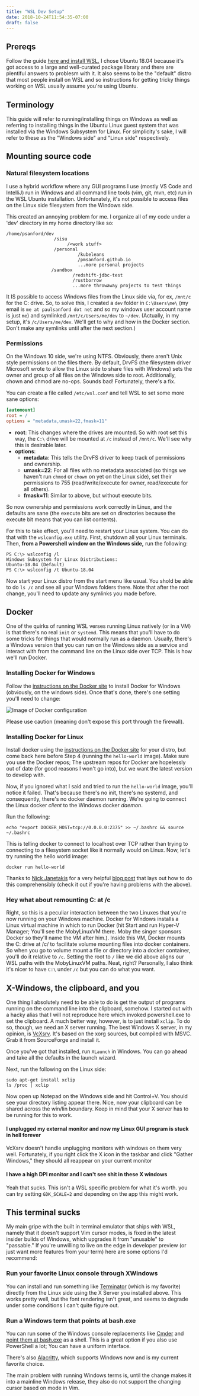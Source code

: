 ```yaml
---
title: "WSL Dev Setup"
date: 2018-10-24T11:54:35-07:00
draft: false
---
```


## Prereqs
Follow the guide [here and install WSL.](https://docs.microsoft.com/en-us/windows/wsl/install-win10) I chose Ubuntu 18.04 because it's got access to a large and well-curated package library and there are plentiful answers to problesm with it. It also seems to be the "default" distro that most people install on WSL and so instructions for getting tricky things working on WSL usually assume you're using Ubuntu.

## Terminology
This guide will refer to running/installing things on Windows as well as referring to installing things in the Ubuntu Linux guest system that was installed via the Windows Subsystem for Linux. For simplicity's sake, I will refer to these as the "Windows side" and "Linux side" respectively.

## Mounting source code

### Natural filesystem locations

I use a hybrid workflow where any GUI programs I use (mostly VS Code and IntelliJ) run in Windows and all command line tools (vim, git, mvn, etc) run in the WSL Ubuntu installation. Unfortunately, it's not possible to access files on the Linux side filesystem from the Windows side.

This created an annoying problem for me. I organize all of my code under a 'dev' directory in my home directory like so:
```
/home/psanford/dev
                  /sisu
                       /<work stuff>
                  /personal
                           /kubeleans
                           /pmsanford.github.io
                           ...more personal projects
                 /sandbox
                         /redshift-jdbc-test
                         /rustborrow
                         ...more throwaway projects to test things
```

It IS possible to access Windows files from the Linux side via, for ex, `/mnt/c` for the C: drive. So, to solve this, I created a `dev` folder in `C:\Users\me\` (my email is `me at paulsanford dot net` and so my windows user account name is just `me`) and symlinked `/mnt/c/Users/me/dev` to `~/dev`. (Actually, in my setup, it's `/c/Users/me/dev`. We'll get to why and how in the Docker section. Don't make any symlinks until after the next section.)

### Permissions
On the Windows 10 side, we're using NTFS. Obviously, there aren't Unix style permissions on the files there. By default, DrvFS (the filesystem driver Microsoft wrote to allow the Linux side to share files with Windows) sets the owner and group of all files on the Windows side to root. Additionally, chown and chmod are no-ops. Sounds bad! Fortunately, there's a fix.

You can create a file called `/etc/wsl.conf` and tell WSL to set some more sane options:

```ini
[automount]
root = /
options = "metadata,umask=22,fmask=11"
```

* **root**: This changes where the drives are mounted. So with root set this way, the `C:\` drive will be mounted at `/c` instead of `/mnt/c`. We'll see why this is desirable later.
* **options**:
    - **metadata**: This tells the DrvFS driver to keep track of permissions and ownership.
    - **umask=22**: For all files with no metadata associated (so things we haven't run `chmod` or `chown` on yet on the Linux side), set their permissions to 755 (read/write/execute for owner, read/execute for all others).
    - **fmask=11**: Similar to above, but without execute bits.

So now ownership and permissions work correctly in Linux, and the defaults are sane (the execute bits are set on directories because the execute bit means that you can list contents).

For this to take effect, you'll need to restart your Linux system. You can do that with the `wslconfig.exe` utility. First, shutdown all your Linux terminals. Then, **from a Powershell window on the Windows side,** run the following:
```shell
PS C:\> wslconfig /l
Windows Subsystem for Linux Distributions:
Ubuntu-18.04 (Default)
PS C:\> wslconfig /t Ubuntu-18.04
```

Now start your Linux distro from the start menu like usual. You shold be able to do `ls /c` and see all your Windows folders there. Note that after the root change, you'll need to update any symlinks you made before.

## Docker

One of the quirks of running WSL verses running Linux natively (or in a VM) is that there's no real `init` or `systemd`. This means that you'll have to do some tricks for things that would normally run as a daemon. Usually, there's a Windows version that you can run on the Windows side as a service and interact with from the command line on the Linux side over TCP. This is how we'll run Docker.

### Installing Docker for Windows

Follow the [instructions on the Docker site](https://docs.docker.com/docker-for-windows/install/) to install Docker for Windows (obviously, on the windows side). Once that's done, there's one setting you'll need to change:

![Image of Docker configuration](/images/docker-config.png)

Please use caution (meaning don't expose this port through the firewall).

### Installing Docker for Linux

Install docker using the [instructions on the Docker site](https://docs.docker.com/install/linux/docker-ce/ubuntu/) for your distro, but come back here before Step 4 (running the `hello-world` image). Make sure you use the Docker repos; The upstream repos for Docker are hopelessly out of date (for good reasons I won't go into), but we want the latest version to develop with.

Now, if you ignored what I said and tried to run the `hello-world` image, you'll notice it failed. That's because there's no init, there's no systemd, and consequently, there's no docker daemon running. We're going to connect the Linux docker *client* to the Windows docker *daemon*.

Run the following:
```shell
echo "export DOCKER_HOST=tcp://0.0.0.0:2375" >> ~/.bashrc && source ~/.bashrc
```
This is telling docker to connect to localhost over TCP rather than trying to connecting to a filesystem socket like it normally would on Linux. Now, let's try running the hello world image:
```shell
docker run hello-world
```

Thanks to [Nick Janetakis](https://nickjanetakis.com/) for a very helpful [blog post](https://nickjanetakis.com/blog/setting-up-docker-for-windows-and-wsl-to-work-flawlessly) that lays out how to do this comprehensibly (check it out if you're having problems with the above).

### Hey what about remounting C: at /c

Right, so this is a peculiar interaction between the two Linuxes that you're now running on your Windows machine. Docker for Windows installs a Linux virtual machine in which to run Docker (hit Start and run Hyper-V Manager; You'll see the MobyLinuxVM there. Moby the singer sponsors Docker so they'll name the VM after him.). Inside this VM, Docker mounts the C: drive at /c/ to facilitate volume mounting files into docker containers. So when you go to volume mount a file or directory into a docker container, you'll do it relative to `/c`. Setting the root to `/` like we did above aligns our WSL paths with the MobyLinuxVM paths. Neat, right? Personally, I also think it's nicer to have `C:\` under `/c` but you can do what you want.

## X-Windows, the clipboard, and you

One thing I absolutely need to be able to do is get the output of programs running on the command line into the clipboard, somehow. I started out with a hacky alias that I will not reproduce here which invoked powershell.exe to set the clipboard. A much better way, however, is to just install `xclip`. To do so, though, we need an X server running. The best Windows X server, in my opinion, is [VcXsrv](https://sourceforge.net/projects/vcxsrv/). It's based on the xorg sources, but compiled with MSVC. Grab it from SourceForge and install it.

Once you've got that installed, run `XLaunch` in Windows. You can go ahead and take all the defaults in the launch wizard.

Next, run the following on the Linux side:
```shell
sudo apt-get install xclip
ls /proc | xclip
```

Now open up Notepad on the Windows side and hit Control+V. You should see your directory listing appear there. Nice, now your clipboard can be shared across the win/lin boundary. Keep in mind that your X server has to be running for this to work.

#### I unplugged my external monitor and now my Linux GUI program is stuck in hell forever

VcXsrv doesn't handle unplugging monitors with windows on them very well. Fortunately, if you right click the X icon in the taskbar and click "Gather Windows," they should all reappear on your current monitor

#### I have a high DPI monitor and I can't see shit in these X windows

Yeah that sucks. This isn't a WSL specific problem for what it's worth. you can try setting `GDK_SCALE=2` and depending on the app this might work.

## This terminal sucks

My main gripe with the built in terminal emulator that ships with WSL, namely that it doesn't support Vim cursor modes, is fixed in the latest insider builds of Windows, which upgrades it from "unusable" to "passable." If you're unwilling to live on the edge in developer preview (or just want more features from your term) here are some options I'd recommend:

### Run your favorite Linux console through XWindows
You can install and run something like [Terminator](https://terminator-gtk3.readthedocs.io/en/latest/) (which is my favorite) directly from the Linux side using the X Server you installed above. This works pretty well, but the font rendering isn't great, and seems to degrade under some conditions I can't quite figure out.

### Run a Windows term that points at bash.exe
You can run some of the Windows console replacements like [Cmder](http://cmder.net/) and [point them at bash.exe](https://gingter.org/2016/11/16/running-windows-10-ubuntu-bash-in-cmder/) as a shell. This is a great option if you also use PowerShell a lot; You can have a uniform interface.

There's also [Alacritty](https://github.com/jwilm/alacritty), which supports Windows now and is my current favorite choice.

The main problem with running Windows terms is, until the change makes it into a mainline Windows release, they also do not support the changing cursor based on mode in Vim.

